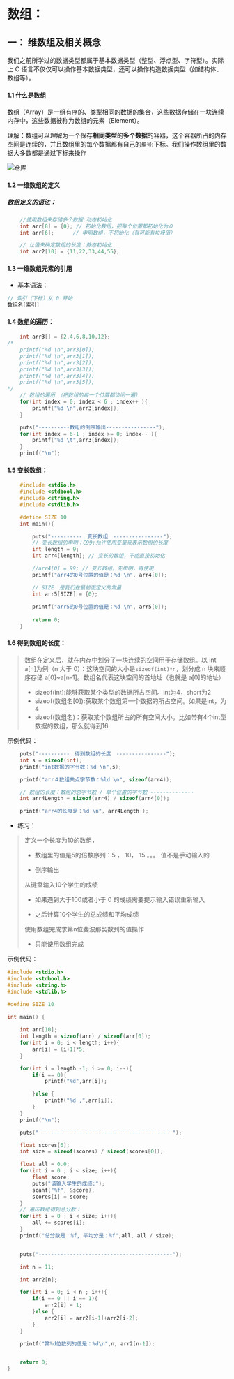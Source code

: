 # 数组：

## 一： 维数组及相关概念 

​	我们之前所学过的数据类型都属于基本数据类型（整型、浮点型、字符型）。实际上 C 语言不仅仅可以操作基本数据类型，还可以操作构造数据类型（如结构体、数组等）。

#### 1.1 什么是数组 

数组（Array）是一组有序的、类型相同的数据的集合，这些数据存储在一块连续内存中，这些数据被称为数组的元素（Element）。

理解：数组可以理解为一个保存**相同类型**的**多个数据**的容器，这个容器所占的内存空间是连续的，并且数组里的每个数据都有自己的`编号`:下标。我们操作数组里的数据大多数都是通过下标来操作



![仓库](https://woniumd.oss-cn-hangzhou.aliyuncs.com/web/dengnaiwen/20220216120915.jpeg)

#### 1.2 一维数组的定义 

##### 数组定义的语法：

``` c
	//使用数组来存储多个数据:动态初始化
	int arr[8] = {0}; // 初始化数组，把每个位置都初始化为０
	int arr[6];      // 申明数组，不初始化（有可能有垃圾值） 

	// 让值来确定数组的长度：静态初始化
	int arr2[10] = {11,22,33,44,55};
```

#### 1.3 一维数组元素的引用 

- 基本语法：

``` c
// 索引（下标）从 0 开始
数组名[索引]
```



#### 1.4 数组的遍历：

``` c
	int arr3[] = {2,4,6,8,10,12};
/*
	printf("%d \n",arr3[0]);
	printf("%d \n",arr3[1]);
	printf("%d \n",arr3[2]);
	printf("%d \n",arr3[3]);
	printf("%d \n",arr3[4]);
	printf("%d \n",arr3[5]);
*/
	// 数组的遍历　（把数组的每一个位置都访问一遍）
	for(int index = 0; index < 6 ; index++ ){
		printf("%d \n",arr3[index]);
	}

   	puts("----------数组的倒序输出----------------");
	for(int index = 6-1 ; index >= 0; index-- ){
		printf("%d \t",arr3[index]);
	}
	printf("\n");
```

#### 1.5 变长数组：

``` c
   	#include <stdio.h>
	#include <stdbool.h>
	#include <string.h>
	#include <stdlib.h> 

	#define SIZE 10
	int main(){

        puts("----------　变长数组　----------------");
        // 变长数组的申明：C99:允许使用变量来表示数组的长度
        int length = 9;
        int arr4[length]; // 变长的数组，不能直接初始化

        //arr4[0] = 99; // 变长数组，先申明，再使用．
        printf("arr4的0号位置的值是：%d \n", arr4[0]);

        // SIZE　是我们在最前面定义的常量
        int arr5[SIZE] = {0};
        
        printf("arr5的0号位置的值是：%d \n", arr5[0]);
    	
        return 0;
    }
```

#### 1.6 得到数组的长度：

> 数组在定义后，就在内存中划分了一块连续的空间用于存储数组。以 int a[n]为例（n 大于 0）：这块空间的大小是`sizeof(int)*n`，划分成 n 块来顺序存储 a[0]~a[n-1]。数组名代表这块空间的首地址（也就是 a[0]的地址）
>
> - sizeof(int):能够获取某个类型的数据所占空间。int为4，short为2
> - sizeof(数组名[0]):获取某个数组第一个数据的所占空间。如果是int，为4
> - sizeof(数组名)：获取某个数组所占的所有空间大小。比如带有4个int型数据的数组，那么就得到16

示例代码：

``` c
	puts("----------　得到数组的长度　----------------");
	int s = sizeof(int);	
	printf("int数据的字节数：%d \n",s);

	printf("arr４数组共点字节数：%ld \n", sizeof(arr4));

	// 数组的长度：数组的总字节数 / 单个位置的字节数 --------------
	int arr4Length = sizeof(arr4) / sizeof(arr4[0]);

	printf("arr4的长度是：%d \n", arr4Length );
```



- 练习：

> 定义一个长度为10的数组，
>
> - 数组里的值是5的倍数序列：5 ， 10， 15 。。。  值不是手动输入的
>
> - 倒序输出
>
>   
>
> 从键盘输入10个学生的成绩
>
> - 如果遇到大于100或者小于 0 的成绩需要提示输入错误重新输入
>
> - 之后计算10个学生的总成绩和平均成绩
>
> 
>
> 使用数组完成求第n位斐波那契数列的值操作
>
> - 只能使用数组完成



示例代码：

``` c
#include <stdio.h>
#include <stdbool.h>
#include <string.h>
#include <stdlib.h> 

#define SIZE 10

int main() {
	
	int arr[10];
	int length = sizeof(arr) / sizeof(arr[0]);
	for(int i = 0; i < length; i++){
		arr[i] = (i+1)*5;
	}

	for(int i = length -1; i >= 0; i--){
		if(i == 0){
			printf("%d",arr[i]);

		}else {
			printf("%d ,",arr[i]);
		}		
	}
	printf("\n");

	puts("-------------------------------------------");

	float scores[6];
	int size = sizeof(scores) / sizeof(scores[0]);

	float all = 0.0;
	for(int i = 0 ; i < size; i++){
		float score;
		puts("请输入学生的成绩:");
		scanf("%f", &score);
		scores[i] = score;
	}
	// 遍历数组得到总分数：
	for(int i = 0 ; i < size; i++){
		all += scores[i];
	}
	printf("总分数是：%f, 平均分是：%f",all, all / size);


	puts("-------------------------------------------");

	int n = 11;

	int arr2[n];

	for(int i = 0; i < n ; i++){
		if(i == 0 || i == 1){
			arr2[i] = 1;
		}else {
			arr2[i] = arr2[i-1]+arr2[i-2];
		}
	}

	printf("第%d位数列的值是：%d\n",n, arr2[n-1]);


    return 0;
}

```


